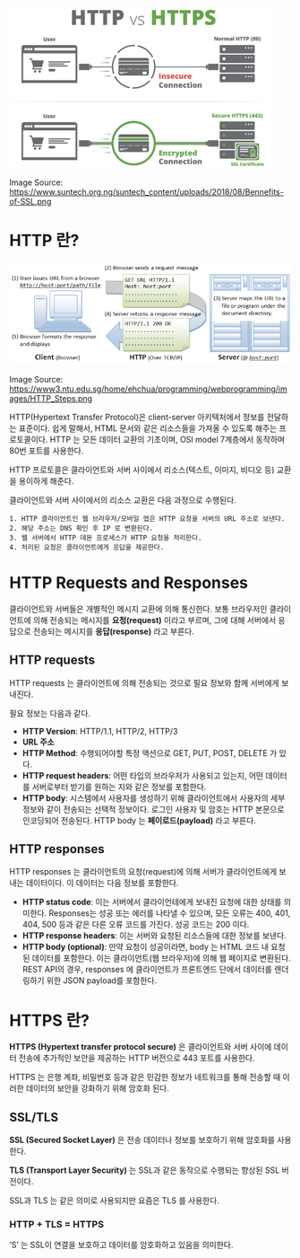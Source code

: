 ![http1.png](../img/network/http1.png)

Image Source: https://www.suntech.org.ng/suntech_content/uploads/2018/08/Bennefits-of-SSL.png

# HTTP 란?

![http2.png](../img/network/http2.png)

Image Source: https://www3.ntu.edu.sg/home/ehchua/programming/webprogramming/images/HTTP_Steps.png

HTTP(Hypertext Transfer Protocol)은 client-server 아키텍처에서 정보를 전달하는 표준이다. 쉽게 말해서, HTML 문서와 같은 리소스들을 가져올 수 있도록 해주는 프로토콜이다. HTTP 는 모든 데이터 교환의 기초이며, OSI model 7계층에서 동작하며 80번 포트를 사용한다.

HTTP 프로토콜은 클라이언트와 서버 사이에서 리소스(텍스트, 이미지, 비디오 등) 교환을 용이하게 해준다. 

클라이언트와 서버 사이에서의 리소스 교환은 다음 과정으로 수행된다.

```
1. HTTP 클라이언트인 웹 브라우저/모바일 앱은 HTTP 요청을 서버의 URL 주소로 보낸다.
2. 해당 주소는 DNS 확인 후 IP 로 변환된다.
3. 웹 서버에서 HTTP 데몬 프로세스가 HTTP 요청을 처리한다.
4. 처리된 요청은 클라이언트에게 응답을 제공한다.
```

# HTTP Requests and Responses

클라이언트와 서버들은 개별적인 메시지 교환에 의해 통신한다. 보통 브라우저인 클라이언트에 의해 전송되는 메시지를 **요청(request)** 이라고 부르며, 그에 대해 서버에서 응답으로 전송되는 메시지를 **응답(response)** 라고 부른다.

## HTTP requests

HTTP requests 는 클라이언트에 의해 전송되는 것으로 필요 정보와 함께 서버에게 보내진다.

필요 정보는 다음과 같다.

- **HTTP Version**: HTTP/1.1, HTTP/2, HTTP/3
- **URL 주소**
- **HTTP Method**: 수행되어야할 특정 액션으로 GET, PUT, POST, DELETE 가 있다.
- **HTTP request headers**: 어떤 타입의 브라우저가 사용되고 있는지, 어떤 데이터를 서버로부터 받기를 원하는 지와 같은 정보를 포함한다.
- **HTTP body**: 시스템에서 사용자를 생성하기 위해 클라이언트에서 사용자의 세부 정보와 같이 전송되는 선택적 정보이다. 로그인 사용자 및 암호는 HTTP 본문으로 인코딩되어 전송된다. HTTP body 는 **페이로드(payload)** 라고 부른다.

## HTTP responses

HTTP responses 는 클라이언트의 요청(request)에 의해 서버가 클라이언트에게 보내는 데이터이다. 이 데이터는 다음 정보를 포함한다.

- **HTTP status code**: 이는 서버에서 클라이언테에게 보내진 요청에 대한 상태를 의미한다. Responses는 성공 또는 에러를 나타낼 수 있으며, 모든 오류는 400, 401, 404, 500 등과 같은 다른 오류 코드를 가진다. 성공 코드는 200 이다.
- **HTTP response headers**: 이는 서버와 요청된 리소스들에 대한 정보를 보낸다.
- **HTTP body (optional)**: 만약 요청이 성공이라면, body 는 HTML 코드 내 요청된 데이터를 포함한다. 이는 클라이언트(웹 브라우저)에 의해 웹 페이지로 변환된다. REST API의 경우, responses 에 클라이언트가 프론트엔드 단에서 데이터를 렌더링하기 위한 JSON payload를 포함한다.

# HTTPS 란?

**HTTPS (Hypertext transfer protocol secure)** 은 클라이언트와 서버 사이에 데이터 전송에 추가적인 보안을 제공하는 HTTP 버전으로 443 포트를 사용한다.

HTTPS 는 은행 계좌, 비밀번호 등과 같은 민감한 정보가 네트워크를 통해 전송할 때 이러한 데이터의 보안을 강화하기 위해 암호화 된다.

## SSL/TLS

**SSL (Secured Socket Layer)** 은 전송 데이터나 정보를 보호하기 위해 암호화를 사용한다.

**TLS (Transport Layer Security)** 는 SSL과 같은 동작으로 수행되는 향상된 SSL 버전이다.

SSL과 TLS 는 같은 의미로 사용되지만 요즘은 TLS 를 사용한다.

### HTTP + TLS = HTTPS

‘S’ 는 SSL이 연결을 보호하고 데이터를 암호화하고 있음을 의미한다.